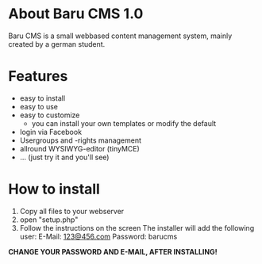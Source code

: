 # About Baru CMS 1.0
Baru CMS is a small webbased content management system, mainly created by a german student.

# Features
* easy to install
* easy to use
* easy to customize
  * you can install your own templates or modify the default
* login via Facebook
* Usergroups and -rights management
* allround WYSIWYG-editor (tinyMCE)
* ... (just try it and you'll see)

# How to install
1. Copy all files to your webserver
2. open "setup.php"
3. Follow the instructions on the screen
The installer will add the following user:
 E-Mail: 123@456.com
 Password: barucms


__CHANGE YOUR PASSWORD AND E-MAIL, AFTER INSTALLING!__
